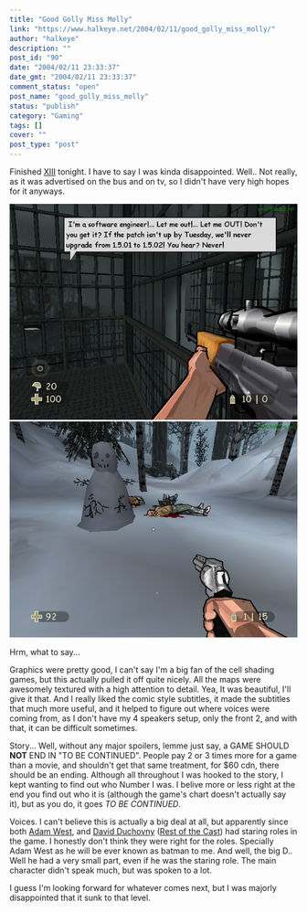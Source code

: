 ```yaml
---
title: "Good Golly Miss Molly"
link: "https://www.halkeye.net/2004/02/11/good_golly_miss_molly/"
author: "halkeye"
description: ""
post_id: "90"
date: "2004/02/11 23:33:37"
date_gmt: "2004/02/11 23:33:37"
comment_status: "open"
post_name: "good_golly_miss_molly"
status: "publish"
category: "Gaming"
tags: []
cover: ""
post_type: "post"
---
```


Finished [XIII](http://www.xiii-thegame.com/) tonight. I have to say I was kinda disappointed. Well.. Not really, as it was advertised on the bus and on tv, so I didn't have very high hopes for it anyways.

![](clp00014.png)
![](clp00007.png)

Hrm, what to say...

Graphics were pretty good, I can't say I'm a big fan of the cell shading games, but this actually pulled it off quite nicely. All the maps were awesomely textured with a high attention to detail. Yea, It was beautiful, I'll give it that. And I really liked the comic style subtitles, it made the subtitles that much more useful, and it helped to figure out where voices were coming from, as I don't have my 4 speakers setup, only the front 2, and with that, it can be difficult sometimes.

Story... Well, without any major spoilers, lemme just say, a GAME SHOULD **NOT** END IN "TO BE CONTINUED". People pay 2 or 3 times more for a game than a movie, and shouldn't get that same treatment, for $60 cdn, there should be an ending. Although all throughout I was hooked to the story, I kept wanting to find out who Number I was. I belive more or less right at the end you find out who it is (although the game's chart doesn't actually say it), but as you do, it goes _TO BE CONTINUED_.

Voices. I can't believe this is actually a big deal at all, but apparently since both [Adam West](http://www.imdb.com/name/nm0001842/), and [David Duchovny](http://www.imdb.com/name/nm0000141/) ([Rest of the Cast](http://www.imdb.com/title/tt0365948/)) had staring roles in the game. I honestly don't think they were right for the roles. Specially Adam West as he will be ever known as batman to me. And well, the big D.. Well he had a very small part, even if he was the staring role. The main character didn't speak much, but was spoken to a lot.

I guess I'm looking forward for whatever comes next, but I was majorly disappointed that it sunk to that level.
